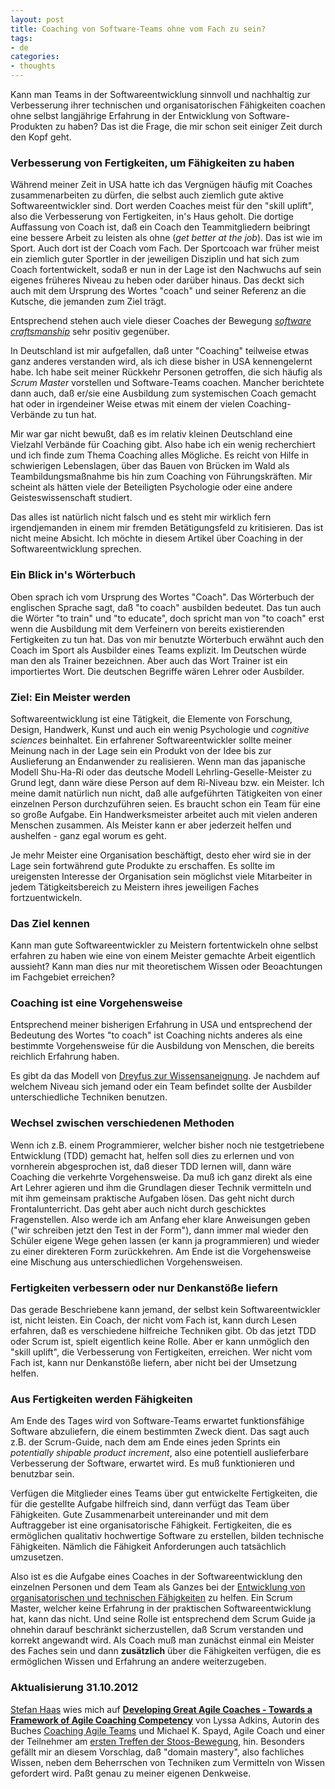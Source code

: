 ```yaml
---
layout: post
title: Coaching von Software-Teams ohne vom Fach zu sein?
tags:
- de
categories:
- thoughts
---
```

Kann man Teams in der Softwareentwicklung sinnvoll und nachhaltig zur Verbesserung ihrer technischen und organisatorischen Fähigkeiten coachen ohne selbst langjährige Erfahrung in der Entwicklung von Software-Produkten zu haben? Das ist die Frage, die mir schon seit einiger Zeit durch den Kopf geht. 

### Verbesserung von Fertigkeiten, um Fähigkeiten zu haben

Während meiner Zeit in USA hatte ich das Vergnügen häufig mit Coaches zusammenarbeiten zu dürfen, die selbst auch ziemlich gute aktive Softwareentwickler sind. Dort werden Coaches meist für den "skill uplift", also die Verbesserung von Fertigkeiten, in's Haus geholt. Die dortige Auffassung von Coach ist, daß ein Coach den Teammitgliedern beibringt eine bessere Arbeit zu leisten als ohne (_get better at the job_). Das ist wie im Sport. Auch dort ist der Coach vom Fach. Der Sportcoach war früher meist ein ziemlich guter Sportler in der jeweiligen Disziplin und hat sich zum Coach fortentwickelt, sodaß er nun in der Lage ist den Nachwuchs auf sein eigenes früheres Niveau zu heben oder darüber hinaus. Das deckt sich auch mit dem Ursprung des Wortes "coach" und seiner Referenz an die Kutsche, die jemanden zum Ziel trägt.

Entsprechend stehen auch viele dieser Coaches der Bewegung [_software craftsmanship_](http://manifesto.softwarecraftsmanship.org) sehr positiv gegenüber.

In Deutschland ist mir aufgefallen, daß unter "Coaching" teilweise etwas ganz anderes verstanden wird, als ich diese bisher in USA kennengelernt habe. Ich habe seit meiner Rückkehr Personen getroffen, die sich häufig als _Scrum Master_ vorstellen und Software-Teams coachen. Mancher berichtete dann auch, daß er/sie eine Ausbildung zum systemischen Coach gemacht hat oder in irgendeiner Weise etwas mit einem der vielen Coaching-Verbände zu tun hat.

Mir war gar nicht bewußt, daß es im relativ kleinen Deutschland eine Vielzahl Verbände für Coaching gibt. Also habe ich ein wenig recherchiert und ich finde zum Thema Coaching alles Mögliche. Es reicht von Hilfe in schwierigen Lebenslagen, über das Bauen von Brücken im Wald als Teambildungsmaßnahme bis hin zum Coaching von Führungskräften. Mir scheint als hätten viele der Beteiligten Psychologie oder eine andere Geisteswissenschaft studiert.

Das alles ist natürlich nicht falsch und es steht mir wirklich fern irgendjemanden in einem mir fremden Betätigungsfeld zu kritisieren. Das ist nicht meine Absicht. Ich möchte in diesem Artikel über Coaching in der Softwareentwicklung sprechen.

### Ein Blick in's Wörterbuch

Oben sprach ich vom Ursprung des Wortes "Coach". Das Wörterbuch der englischen Sprache sagt, daß "to coach" ausbilden bedeutet. Das tun auch die Wörter "to train" und "to educate", doch spricht man von "to coach" erst wenn die Ausbildung mit dem Verfeinern von bereits existierenden Fertigkeiten zu tun hat. Das von mir benutzte Wörterbuch erwähnt auch den Coach im Sport als Ausbilder eines Teams explizit. Im Deutschen würde man den als Trainer bezeichnen. Aber auch das Wort Trainer ist ein importiertes Wort. Die deutschen Begriffe wären Lehrer oder Ausbilder.

### Ziel: Ein Meister werden

Softwareentwicklung ist eine Tätigkeit, die Elemente von Forschung, Design, Handwerk, Kunst und auch ein wenig Psychologie und _cognitive sciences_ beinhaltet. Ein erfahrener Softwareentwickler sollte meiner Meinung nach in der Lage sein ein Produkt von der Idee bis zur Auslieferung an Endanwender zu realisieren. Wenn man das japanische Modell Shu-Ha-Ri oder das deutsche Modell Lehrling-Geselle-Meister zu Grund legt, dann wäre diese Person auf dem Ri-Niveau bzw. ein Meister. Ich meine damit natürlich nun nicht, daß alle aufgeführten Tätigkeiten von einer einzelnen Person durchzuführen seien. Es braucht schon ein Team für eine so große Aufgabe. Ein Handwerksmeister arbeitet auch mit vielen anderen Menschen zusammen. Als Meister kann er aber jederzeit helfen und aushelfen - ganz egal worum es geht.

Je mehr Meister eine Organisation beschäftigt, desto eher wird sie in der Lage sein fortwährend gute Produkte zu erschaffen. Es sollte im ureigensten Interesse der Organisation sein möglichst viele Mitarbeiter in jedem Tätigkeitsbereich zu Meistern ihres jeweiligen Faches fortzuentwickeln.

### Das Ziel kennen

Kann man gute Softwareentwickler zu Meistern fortentwickeln ohne selbst erfahren zu haben wie eine von einem Meister gemachte Arbeit eigentlich aussieht? Kann man dies nur mit theoretischem Wissen oder Beoachtungen im Fachgebiet erreichen?

### Coaching ist eine Vorgehensweise

Entsprechend meiner bisherigen Erfahrung in USA und entsprechend der Bedeutung des Wortes "to coach" ist Coaching nichts anderes als eine bestimmte Vorgehensweise für die Ausbildung von Menschen, die bereits reichlich Erfahrung haben.

Es gibt da das Modell von [Dreyfus zur Wissensaneignung](http://www.caimito.net/de/kbase/coaching.html). Je nachdem auf welchem Niveau sich jemand oder ein Team befindet sollte der Ausbilder unterschiedliche Techniken benutzen. 

### Wechsel zwischen verschiedenen Methoden

Wenn ich z.B. einem Programmierer, welcher bisher noch nie testgetriebene Entwicklung (TDD) gemacht hat, helfen soll dies zu erlernen und von vornherein abgesprochen ist, daß dieser TDD lernen will, dann wäre Coaching die verkehrte Vorgehensweise. Da muß ich ganz direkt als eine Art Lehrer agieren und ihm die Grundlagen dieser Technik vermitteln und mit ihm gemeinsam praktische Aufgaben lösen. Das geht nicht durch Frontalunterricht. Das geht aber auch nicht durch geschicktes Fragenstellen. Also werde ich am Anfang eher klare Anweisungen geben ("wir schreiben jetzt den Test in der Form"), dann immer mal wieder den Schüler eigene Wege gehen lassen (er kann ja programmieren) und wieder zu einer direkteren Form zurückkehren. Am Ende ist die Vorgehensweise eine Mischung aus unterschiedlichen Vorgehensweisen.

### Fertigkeiten verbessern oder nur Denkanstöße liefern

Das gerade Beschriebene kann jemand, der selbst kein Softwareentwickler ist, nicht leisten. Ein Coach, der nicht vom Fach ist, kann durch Lesen erfahren, daß es verschiedene hilfreiche Techniken gibt. Ob das jetzt TDD oder Scrum ist, spielt eigentlich keine Rolle. Aber er kann unmöglich den "skill uplift", die Verbesserung von Fertigkeiten, erreichen. Wer nicht vom Fach ist, kann nur Denkanstöße liefern, aber nicht bei der Umsetzung helfen.

### Aus Fertigkeiten werden Fähigkeiten

Am Ende des Tages wird von Software-Teams erwartet funktionsfähige Software abzuliefern, die einem bestimmten Zweck dient. Das sagt auch z.B. der Scrum-Guide, nach dem am Ende eines jeden Sprints ein _potentially shipable product increment_, also eine potentiell auslieferbare Verbesserung der Software, erwartet wird. Es muß funktionieren und benutzbar sein.

Verfügen die Mitglieder eines Teams über gut entwickelte Fertigkeiten, die für die gestellte Aufgabe hilfreich sind, dann verfügt das Team über Fähigkeiten. Gute Zusammenarbeit untereinander und mit dem Auftraggeber ist eine organisatorische Fähigkeit. Fertigkeiten, die es ermöglichen qualitativ hochwertige Software zu erstellen, bilden technische Fähigkeiten. Nämlich die Fähigkeit Anforderungen auch tatsächlich umzusetzen.

Also ist es die Aufgabe eines Coaches in der Softwareentwicklung den einzelnen Personen und dem Team als Ganzes bei der [Entwicklung von organisatorischen und technischen Fähigkeiten](http://www.caimito.net/de) zu helfen. Ein Scrum Master, welcher keine Erfahrung in der praktischen Softwareentwicklung hat, kann das nicht. Und seine Rolle ist entsprechend dem Scrum Guide ja ohnehin darauf beschränkt sicherzustellen, daß Scrum verstanden und korrekt angewandt wird. Als Coach muß man zunächst einmal ein Meister des Faches sein und dann __zusätzlich__ über die Fähigkeiten verfügen, die es ermöglichen Wissen und Erfahrung an andere weiterzugeben.

### Aktualisierung 31.10.2012

[Stefan Haas](http://www.haaslab.net) wies mich auf [__Developing Great Agile Coaches - Towards a Framework of Agile Coaching Competency__](http://www.agilecoachinginstitute.com/wp-content/uploads/2011/08/Agile-Coaching-Competencies-whitepaper-part-one.pdf) von Lyssa Adkins, Autorin des Buches [Coaching Agile Teams](http://www.amazon.de/Coaching-Agile-Teams-ScrumMasters-Addison-Wesley/dp/0321637704) und Michael K. Spayd, Agile Coach und einer der Teilnehmer am [ersten Treffen der Stoos-Bewegung](http://wiki.stoosnetwork.org/index.php?title=Stoos_Communique_-_German), hin. Besonders gefällt mir an diesem Vorschlag, daß "domain mastery", also fachliches Wissen, neben dem Beherrschen von Techniken zum Vermitteln von Wissen gefordert wird. Paßt genau zu meiner eigenen Denkweise.
